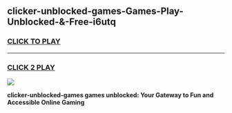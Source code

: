 
## clicker-unblocked-games-Games-Play-Unblocked-&-Free-i6utq
<h3>
<a href="https://premium76.site?title=clicker-unblocked-games&ref=24A">CLICK TO PLAY</a></h3>
<hr>

<h3>
<a href="https://premium76.site?title=clicker-unblocked-games&ref=24A">CLICK 2 PLAY</a>
  
</h3>

<a href="https://premium76.site?title=clicker-unblocked-games&ref=24A"><img src="https://clearcache.store/games.png"></a>


**clicker-unblocked-games games unblocked: Your Gateway to Fun and Accessible Online Gaming**
